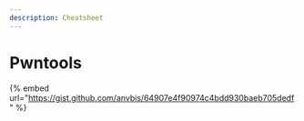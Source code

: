 ```yaml
---
description: Cheatsheet
---
```


# Pwntools

{% embed url="https://gist.github.com/anvbis/64907e4f90974c4bdd930baeb705dedf" %}
